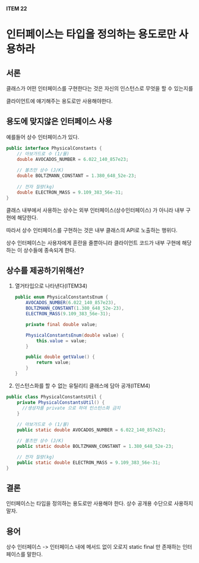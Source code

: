 **ITEM 22**

# 인터페이스는 타입을 정의하는 용도로만 사용하라



## 서론



클래스가 어떤 인터페이스를 구현한다는 것은 자신의 인스턴스로 무엇을 할 수 있는지를 

클라이언트에 얘기해주는 용도로만 사용해야한다.





## 용도에 맞지않은 인터페이스 사용



예를들어 상수 인터페이스가 있다.



```java
public interface PhysicalConstants {
    // 아보가드로 수 (1/몰)
    double AVOCADOS_NUMBER = 6.022_140_857e23;
    
    // 볼츠만 상수 (J/K)
    double BOLTZMANN_CONSTANT = 1.380_648_52e-23;
    
    // 전자 질량(kg)
    double ELECTRON_MASS = 9.109_383_56e-31;
}
```



클래스 내부에서 사용하는 상수는 외부 인터페이스(상수인터페이스) 가 아니라  내부 구현에 해당한다.

따라서 상수 인터페이스를 구현하는 것은 내부 클래스의 API로 노출하는 행위다.



상수 인터페이스는 사용자에게 혼란을 줄뿐아니라 클라이언트 코드가 내부 구현에 해당하는 이 상수들에 종속되게 한다.



## 상수를 제공하기위해선?

1. 열거타입으로 나타낸다(ITEM34)

   ```java
   public enum PhysicalConstantsEnum {
       AVOCADOS_NUMBER(6.022_140_857e23),
       BOLTZMANN_CONSTANT(1.380_648_52e-23),
       ELECTRON_MASS(9.109_383_56e-31);
   
       private final double value;
   
       PhysicalConstantsEnum(double value) {
           this.value = value;
       }
   
       public double getValue() {
           return value;
       }
   }
   ```

1. 인스턴스화를 할 수 없는 유틸리티 클래스에 담아 공개(ITEM4)

```java
public class PhysicalConstantsUtil {
    private PhysicalConstantsUtil() {
      //생성자를 private 으로 하여 인스턴스화 금지
    }
    
    // 아보가드로 수 (1/몰)
    public static double AVOCADOS_NUMBER = 6.022_140_857e23;

    // 볼츠만 상수 (J/K)
    public static double BOLTZMANN_CONSTANT = 1.380_648_52e-23;

    // 전자 질량(kg)
    public static double ELECTRON_MASS = 9.109_383_56e-31;
}
```



## 결론

인터페이스는 타입을 정의하는 용도로만 사용해야 한다. 상수 공개용 수단으로 사용하지 말자.



## 용어

상수 인터페이스 -> 인터페이스 내에 메서드 없이 오로지 static final 만 존재하는 인터페이스를 말한다.